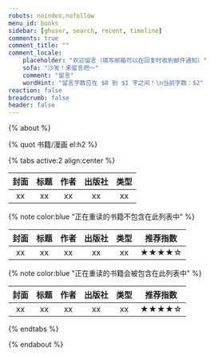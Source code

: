 ```yaml
---
robots: noindex,nofollow
menu_id: books
sidebar: [ghuser, search, recent, timeline]
comments: true
comment_title: ""
comment_locale:
    placeholder: "欢迎留言（填写邮箱可以在回复时收到邮件通知）"
    sofa: "沙发！来留言吧～"
    comment: "留言"
    wordHint: "留言字数应在 $0 到 $1 字之间！\n当前字数：$2"
reaction: false
breadcrumb: false
header: false
---
```


{% about %}

{% quot 书籍/漫画 el:h2 %}

{% tabs active:2 align:center %}

<!-- tab 想读 -->

| 封面 | 标题 | 作者 | 出版社 | 类型 |
|:----:|:----:|:----:|:------:| :---: |
|  xx  |  xx  |  xx  |   xx   |   xx  |

<!-- tab 在读 -->

{% note color:blue "正在重读的书籍不包含在此列表中" %}

| 封面 | 标题 | 作者 | 出版社 | 类型 | 推荐指数 |
|:----:|:----:|:----:|:------:| :---: |:--------:|
|  xx  |  xx  |  xx  |   xx   |   xx  | ★★★★☆ |

<!-- tab 已读 -->

{% note color:blue "正在重读的书籍会被包含在此列表中" %}

| 封面 | 标题 | 作者 | 出版社 | 类型 | 推荐指数 |
|:----:|:----:|:----:|:------:| :---: |:--------:|
|  xx  |  xx  |  xx  |   xx   |   xx  | ★★★★☆ |

{% endtabs %}

{% endabout %}
